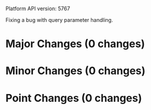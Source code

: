 Platform API version: 5767


Fixing a bug with query parameter handling.

# Major Changes (0 changes)


# Minor Changes (0 changes)


# Point Changes (0 changes)
